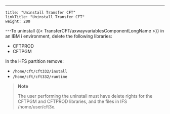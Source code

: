 ---
    title: "Uninstall Transfer CFT"
    linkTitle: "Uninstall Transfer CFT"
    weight: 200
---To uninstall {{< TransferCFT/axwayvariablesComponentLongName  >}} in an IBM i environment, delete the following libraries:

- CFTPROD
- CFTPGM

In the HFS partition remove:

- `/home/cft/cft332/install `
- `/home/cft/cft332/runtime `

> **Note**
>
> The user performing the uninstall must have delete rights for the CFTPGM and CFTPROD libraries, and the files in IFS /home/user/cft3x.
